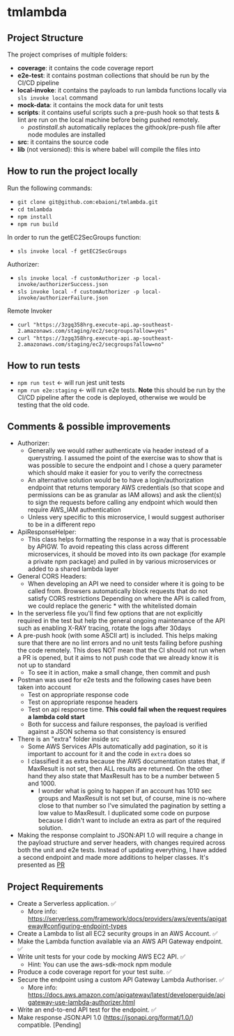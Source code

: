 # tmlambda  
  
## Project Structure
The project comprises of multiple folders:

 - **coverage**: it contains the code coverage report
 - **e2e-test**: it contains postman collections that should be run by the CI/CD pipeline 
 - **local-invoke**: it contains the payloads to run lambda functions locally via `sls invoke local` command
 - **mock-data**: it contains the mock data for unit tests
 - **scripts**: it contains useful scripts such a pre-push hook so that tests & lint are run on the local machine before being pushed remotely.
	 - *postinstall.sh* automatically replaces the githook/pre-push file after node modules are installed
 - **src**: it contains the source code
 - **lib** (not versioned): this is where babel will compile the files into

## How to run the project locally 
Run the following commands:

 - `git clone git@github.com:ebaioni/tmlambda.git`
 - `cd tmlambda`
 - `npm install`
 - `npm run build`

In order to run the  getEC2SecGroups function:

 - `sls invoke local -f getEC2SecGroups`

Authorizer:

 - `sls invoke local -f customAuthorizer -p local-invoke/authorizerSuccess.json`
 - `sls invoke local -f customAuthorizer -p local-invoke/authorizerFailure.json`

Remote Invoker

 - `curl "https://3zgq358hrg.execute-api.ap-southeast-2.amazonaws.com/staging/ec2/secgroups?allow=yes"`
 - `curl "https://3zgq358hrg.execute-api.ap-southeast-2.amazonaws.com/staging/ec2/secgroups?allow=no"`

## How to run tests
- `npm run test` <- will run jest unit tests
- `npm run e2e:staging` <- will run e2e tests. **Note** this should be run by the CI/CD pipeline after the code is deployed, otherwise we would be testing that the old code.

## Comments & possible improvements
- Authorizer: 
    - Generally we would rather authenticate via header instead of a querystring. I assumed the point of the exercise was to show that is was possible to secure the endpoint and I chose a query parameter which should make it easier for you to verify the correctness
    - An alternative solution would be to have a login/authorization endpoint that returns temporary AWS credentials (so that scope and permissions can be as granular as IAM allows) and ask the client(s) to sign the requests before calling any endpoint which would then require AWS_IAM authentication 
    - Unless very specific to this microservice, I would suggest authoriser to be in a different repo
- ApiResponseHelper:
    - This class helps formatting the response in a way that is processable by APIGW. To avoid repeating this class across different microservices, it should be moved into its own package (for example a private npm package) and pulled in by various microservices or added to a shared lambda layer
- General CORS Headers:
    - When developing an API we need to consider where it is going to be called from. Browsers automatically block requests that do not satisfy CORS restrictions 
    Depending on where the API is called from, we could replace the generic * with the whitelisted domain
- In the serverless file you'll find few options that are not explicitly required in the test but help the general ongoing maintenance of the API such as enabling X-RAY tracing, rotate the logs after 30days  
- A pre-push hook (with some ASCII art) is included. This helps making sure that there are no lint errors and no unit tests failing before pushing the code remotely. This does NOT mean that the CI should not run when a PR is opened, but it aims to not push code that we already know it is not up to standard
    - To see it in action, make a small change, then commit and push
- Postman was used for e2e tests and the following cases have been taken into account
    - Test on appropriate response code
    - Test on appropriate response headers
    - Test on api response time. **This could fail when the request requires a lambda cold start**
    - Both for success and failure responses, the payload is verified against a JSON schema so that consistency is ensured
- There is an "extra" folder inside src
    - Some AWS Services APIs automatically add pagination, so it is important to account for it and the code in `extra` does so
    - I classified it as extra because the AWS documentation states that, if MaxResult is not set, then ALL results are returned. On the other hand they also state that MaxResult has to be a number between 5 and 1000.
        - I wonder what is going to happen if an account has 1010 sec groups and MaxResult is not set but, of course, mine is no-where close to that number so I've simulated the pagination by setting a low value to MaxResult. I duplicated some code on purpose because I didn't want to include an extra as part of the required solution.
- Making the response complaint to JSON:API 1.0 will require a change in the payload structure and server headers, with changes required across both the unit and e2e tests.
Instead of updating everything, I have added a second endpoint and made more additions to helper classes. It's presented as [PR](https://github.com/ebaioni/tmlambda/pull/1)

## Project Requirements
- Create a Serverless application. ✅
    - More info: https://serverless.com/framework/docs/providers/aws/events/apigateway#configuring-endpoint-types
- Create a Lambda to list all EC2 security groups in an AWS Account. ✅
- Make the Lambda function available via an AWS API Gateway endpoint. ✅
- Write unit tests for your code by mocking AWS EC2 API. ✅
    - Hint: You can use the aws-sdk-mock npm module
- Produce a code coverage report for your test suite. ✅
- Secure the endpoint using a custom API Gateway Lambda Authoriser. ✅
    - More info: https://docs.aws.amazon.com/apigateway/latest/developerguide/apigateway-use-lambda-authorizer.html
- Write an end-to-end API test for the endpoint. ✅
- Make response JSON:API 1.0 (https://jsonapi.org/format/1.0/) compatible. [Pending]

